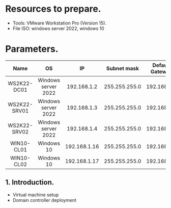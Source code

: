 # Resources to prepare.
- Tools: VMware Workstation Pro (Version 15).
- File ISO: windows server 2022, windows 10

# Parameters.
| Name         | OS                | IP          | Subnet mask   | Default Gateway | DNS Server    |
|:--------------:|:-------------------:|:-------------:|:---------------:|:-----------------:|:---------------:|
| WS2K22-DC01  | Windows server 2022 | 192.168.1.2 | 255.255.255.0 | 192.168.1.1 | 192.168.1.2 |
| WS2K22-SRV01  | Windows server 2022 | 192.168.1.3 | 255.255.255.0 | 192.168.1.1 | 192.168.1.2 |
| WS2K22-SRV02  | Windows server 2022 | 192.168.1.4 | 255.255.255.0 | 192.168.1.1 | 192.168.1.2 |
| WIN10-CL01  | Windows 10 | 192.168.1.16 | 255.255.255.0 | 192.168.1.1 | 192.168.1.2 |
| WIN10-CL02  | Windows 10 | 192.168.1.17 | 255.255.255.0 | 192.168.1.1 | 192.168.1.2 |

## 1. Introduction.
- Virtual machine setup
- Domain controller deployment



